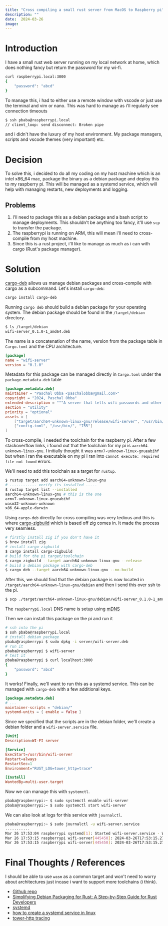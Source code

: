 ```yaml
---
title: "Cross compiling a small rust server from MacOS to Raspberry pi"
description: ""
date:  2024-03-26
image: 
---
```


# Introduction
I have a small rust web server running on my local network at home, which does nothing fancy but return the password for my wi-fi.
```bash
curl raspberrypi.local:3000
{
    "password": "abcd"
}
```
To manage this, i had to either use a remote window with vscode or just use the terminal and vim or nano. This was hard to manage as i'll regularly see connection timeouts
```sh
$ ssh pbaba@raspberrypi.local
// client_loop: send disconnect: Broken pipe
```
and i didn't have the luxury of my host environment. My package managers, scripts and vscode themes (very important) etc.

# Decision
To solve this, i decided to do all my coding on my host machine which is an intel x86_64 mac, package the binary as a debian package and deploy this to my raspberry pi. This will be managed as a systemd service, which will help with managing restarts, new deployments and logging.  

## Problems
1. I'll need to package this as a debian package and a bash script to manage deployments. This shouldn't be anything too fancy, it'll use `scp` to transfer the package.
2. The raspberrypi is running on ARM, this will mean i'll need to cross-compile from my host machine.
3. Since this is a rust project, i'll like to manage as much as i can with cargo (Rust's package manager).

# Solution
[cargo-deb](https://lib.rs/crates/cargo-deb) allows us manage debian packages and cross-compile with cargo as a subcommand. Let's install `cargo-deb`:
```sh
cargo install cargo-deb
```
Running `cargo deb` should build a debian package for your operating system. 
The debian package should be found in the `/target/debian` directory.
```sh
$ ls /target/debian
wifi-server_0.1.0-1_amd64.deb
```
The name is a concatenation of the name, version from the package table in `Cargo.toml` and the CPU architecture.
```toml
[package]
name = "wifi-server"
version = "0.1.0"
```

Metadata for this package can be managed directly in `Cargo.toml` under the `package.metadata.deb` table
```toml 
[package.metadata.deb]
maintainer = "Paschal Obba <paschalobba@gmail.com>"
copyright = "2024, Paschal Obba"
extended-description = """A server that tells wifi passwords and other details"""
section = "utility"
priority = "optional"
assets = [
    ["target/aarch64-unknown-linux-gnu/release/wifi-server", "/usr/bin/", "755"],
    ["config.toml", "/usr/bin/", "755"]
]
```

To cross-compile, i needed the toolchain for the raspberry pi. After a few stackoverflow links, i found out that the toolchain for my pi is `aarch64-unknown-linux-gnu`. I initially thought it was `armv7-unknown-linux-gnueabihf` but when i ran the executable on my pi i ran into `cannot execute: required file not found` errors.

We'll need to add this toolchain as a target for `rustup`.
```sh
$ rustup target add aarch64-unknown-linux-gnu
# ............ verify its installed -----
$ rustup target list --installed
aarch64-unknown-linux-gnu # this is the one
armv7-unknown-linux-gnueabihf
wasm32-unknown-unknown
x86_64-apple-darwin 
```

Using `cargo-deb` directly for cross compiling was very tedious and this is where [cargo-zigbuild](https://lib.rs/crates/cargo-zigbuild) which is based off zig comes in. It made the process very seamless.

```sh
# firstly install zig if you don't have it
$ brew install zig
# install cargo-zigbuild
$ cargo install cargo-zigbuild
# build for the pi target/toolchain
$ cargo zigbuild --target aarch64-unknown-linux-gnu --release
# build a debian package with cargo-deb
$ cargo deb --target aarch64-unknown-linux-gnu --no-build
```

After this, we should find that the debian package is now located in `/target/aarch64-unknown-linux-gnu/debian` and then i send this over ssh to the pi. 
```sh
$ scp ./target/aarch64-unknown-linux-gnu/debian/wifi-server_0.1.0-1_amd64.deb pbaba@raspberrypi.local:~/server/wifi-server.deb
```

The `raspberrypi.local` DNS name is setup using [mDNS](https://en.wikipedia.org/wiki/Multicast_DNS)

Then we can install this package on the pi and run it
```sh
# ssh into the pi
$ ssh pbaba@raspberrypi.local
# install debian package
pbaba@raspberrypi $ sudo dpkg -i server/wifi-server.deb
# run it
pbaba@raspberrypi $ wifi-server
# test it
pbaba@raspberrypi $ curl localhost:3000
{
    "password": "abcd"
}
```

It works! Finally, we'll want to run this as a systemd service. This can be managed with `cargo-deb` with a few additional keys.
```toml
[package.metadata.deb]
# ...
maintainer-scripts = "debian/"
systemd-units = { enable = false }
```
Since we specified that the scripts are in the debian folder, we'll create a debian folder and a `wifi-server.service` file. 
```toml
[Unit]
Description=WI-FI server

[Service]
ExecStart=/usr/bin/wifi-server
Restart=always
RestartSec=1
Environment="RUST_LOG=tower_http=trace"

[Install]
WantedBy=multi-user.target
```

Now we can manage this with `systemctl`.

```sh
pbaba@raspberrypi:~ $ sudo systemctl enable wifi-server
pbaba@raspberrypi:~ $ sudo systemctl start wifi-server
```

We can also look at logs for this service with `journalctl`.
```sh
pbaba@raspberrypi:~ $ sudo journalctl -u wifi-server.service
...........
Mar 26 17:53:04 raspberrypi systemd[1]: Started wifi-server.service - WI-FI server.
Mar 26 17:53:15 raspberrypi wifi-server[445450]: 2024-03-26T17:53:15.274862Z DEBUG request{method=GET uri=/ version=HTTP/1.1}: tower_http::trace::on_request: started processing request
Mar 26 17:53:15 raspberrypi wifi-server[445450]: 2024-03-26T17:53:15.274948Z DEBUG request{method=GET uri=/ version=HTTP/1.1}: tower_http::trace::on_response: finished processing request latency=0 ms status=200
```

# Final Thoughts / References
I should be able to use `wasm` as a common target and won't need to worry about architectures just incase i want to support more toolchains (i think). 
- [Github repo](https://github.com/obbap1/wifi-server)
- [Simplifying Debian Packaging for Rust: A Step-by-Step Guide for Rust Developers](https://medium.com/rust-programming-language/simplifying-debian-packaging-for-rust-a-step-by-step-guide-for-rust-developers-0457cdb3c81d)
- [systemd](https://www.freedesktop.org/software/systemd/man/latest/systemd.unit.html)
- [how to create a systemd service in linux](https://www.shubhamdipt.com/blog/how-to-create-a-systemd-service-in-linux/)
- [tower-http tracing](https://docs.rs/tower-http/0.5.2/tower_http/trace/index.html)






